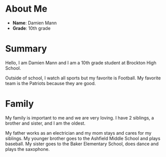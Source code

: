 # About Me
- **Name**: Damien Mann
- **Grade**: 10th grade

# Summary
Hello, I am Damien Mann and I am a 10th grade student at Brockton High School. 

Outside of school, I watch all sports but my favorite is Football. My favorite team is the Patriots because they are good.

# Family
My family is important to me and we are very loving. I have 2 siblings, a brother and sister, and I am the oldest. 

My father works as an electrician and my mom stays and cares for my siblings. My younger brother goes to the Ashfield Middle School and plays baseball. My sister goes to the Baker Elementary School, does dance and plays the saxophone.